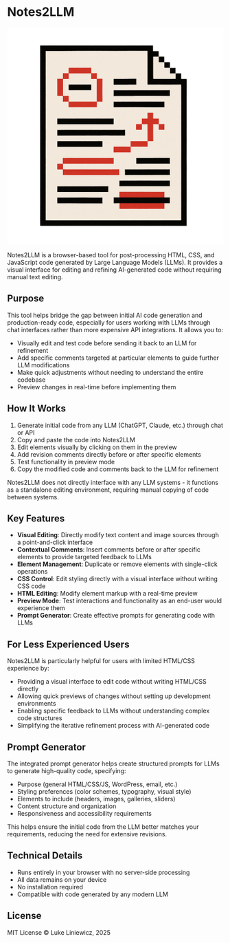 # Notes2LLM

![Notes2LLM Logo](logo.png)

Notes2LLM is a browser-based tool for post-processing HTML, CSS, and JavaScript code generated by Large Language Models (LLMs). It provides a visual interface for editing and refining AI-generated code without requiring manual text editing.

## Purpose

This tool helps bridge the gap between initial AI code generation and production-ready code, especially for users working with LLMs through chat interfaces rather than more expensive API integrations. It allows you to:

- Visually edit and test code before sending it back to an LLM for refinement
- Add specific comments targeted at particular elements to guide further LLM modifications
- Make quick adjustments without needing to understand the entire codebase
- Preview changes in real-time before implementing them

## How It Works

1. Generate initial code from any LLM (ChatGPT, Claude, etc.) through chat or API
2. Copy and paste the code into Notes2LLM
3. Edit elements visually by clicking on them in the preview
4. Add revision comments directly before or after specific elements
5. Test functionality in preview mode
6. Copy the modified code and comments back to the LLM for refinement

Notes2LLM does not directly interface with any LLM systems - it functions as a standalone editing environment, requiring manual copying of code between systems.

## Key Features

- **Visual Editing**: Directly modify text content and image sources through a point-and-click interface
- **Contextual Comments**: Insert comments before or after specific elements to provide targeted feedback to LLMs
- **Element Management**: Duplicate or remove elements with single-click operations
- **CSS Control**: Edit styling directly with a visual interface without writing CSS code
- **HTML Editing**: Modify element markup with a real-time preview
- **Preview Mode**: Test interactions and functionality as an end-user would experience them
- **Prompt Generator**: Create effective prompts for generating code with LLMs

## For Less Experienced Users

Notes2LLM is particularly helpful for users with limited HTML/CSS experience by:
- Providing a visual interface to edit code without writing HTML/CSS directly
- Allowing quick previews of changes without setting up development environments
- Enabling specific feedback to LLMs without understanding complex code structures
- Simplifying the iterative refinement process with AI-generated code

## Prompt Generator

The integrated prompt generator helps create structured prompts for LLMs to generate high-quality code, specifying:

- Purpose (general HTML/CSS/JS, WordPress, email, etc.)
- Styling preferences (color schemes, typography, visual style)
- Elements to include (headers, images, galleries, sliders)
- Content structure and organization
- Responsiveness and accessibility requirements

This helps ensure the initial code from the LLM better matches your requirements, reducing the need for extensive revisions.

## Technical Details

- Runs entirely in your browser with no server-side processing
- All data remains on your device
- No installation required
- Compatible with code generated by any modern LLM

## License

MIT License © Luke Liniewicz, 2025